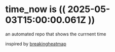 # time_now is (( 2025-05-03T15:00:00.061Z ))

an automated repo that shows the currnent time

inspired by [breakingheatmap](https://github.com/breakingheatmap/breakingheatmap)